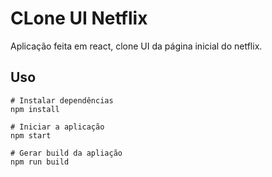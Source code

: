 # CLone UI Netflix

Aplicação feita em react, clone UI da página inicial do netflix.

## Uso

```
# Instalar dependências
npm install

# Iniciar a aplicação
npm start

# Gerar build da apliação
npm run build
```
